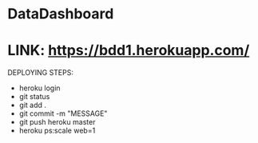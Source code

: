# DataDashboard

# LINK: https://bdd1.herokuapp.com/

DEPLOYING STEPS:
- heroku login
- git status
- git add .
- git commit -m "MESSAGE"
- git push heroku master
- heroku ps:scale web=1
